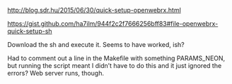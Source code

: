http://blog.sdr.hu/2015/06/30/quick-setup-openwebrx.html


https://gist.github.com/ha7ilm/944f2c2f7666256bff83#file-openwebrx-quick-setup-sh


Download the sh and execute it.  Seems to have worked, ish?

Had to comment out a line in the Makefile with something PARAMS_NEON, but running the script meant I didn’t have to do this and it just ignored the errors? Web server runs, though.
